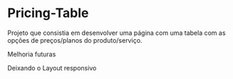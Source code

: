 # Pricing-Table

Projeto que consistia em desenvolver uma página com uma tabela com as opções de preços/planos do produto/serviço.

Melhoria futuras 

Deixando o Layout responsivo
